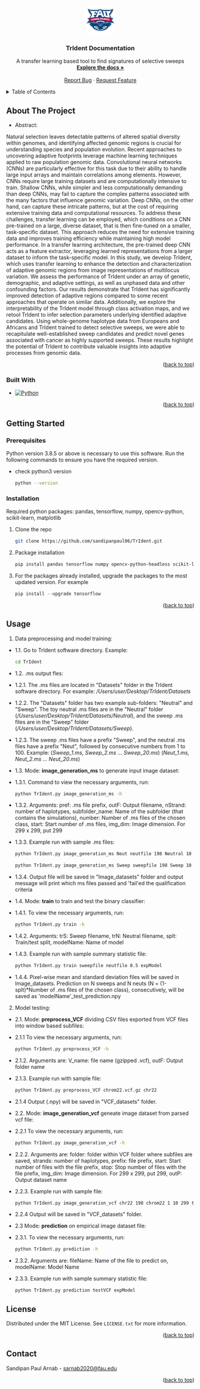 <div id="top"></div>
<!--
*** Thanks for checking out the Best-README-Template. If you have a suggestion
*** that would make this better, please fork the repo and create a pull request
*** or simply open an issue with the tag "enhancement".
*** Don't forget to give the project a star!
*** Thanks again! Now go create something AMAZING! :D
-->



<!-- PROJECT SHIELDS -->
<!--
*** I'm using markdown "reference style" links for readability.
*** Reference links are enclosed in brackets [ ] instead of parentheses ( ).
*** See the bottom of this document for the declaration of the reference variables
*** for contributors-url, forks-url, etc. This is an optional, concise syntax you may use.
*** https://www.markdownguide.org/basic-syntax/#reference-style-links
-->



<!-- PROJECT LOGO -->
<br />
<div align="center">
  <a href="https://github.com/sandipanpaul06/TrIdent">
    <img src="images/fau_logo.png" alt="Logo" width="80" height="80">
  </a>

  <h3 align="center">TrIdent Documentation</h3>

  <p align="center">
    A transfer learning based tool to find signatures of selective sweeps
    <br />
    <a href="https://github.com/othneildrew/Best-README-Template"><strong>Explore the docs »</strong></a>
    <br />
    <br />
    <a href="https://github.com/sandipanpaul06/TrIdent/issues">Report Bug</a>
    ·
    <a href="https://github.com/sandipanpaul06/TrIdent/issues">Request Feature</a>
  </p>
</div>



<!-- TABLE OF CONTENTS -->
<details>
  <summary>Table of Contents</summary>
  <ol>
    <li>
      <a href="#about-the-project">About The Project</a>
      <ul>
        <li><a href="#built-with">Built With</a></li>
      </ul>
    </li>
    <li>
      <a href="#getting-started">Getting Started</a>
      <ul>
        <li><a href="#prerequisites">Prerequisites</a></li>
        <li><a href="#installation">Installation</a></li>
      </ul>
    </li>
    <li><a href="#usage">Usage</a></li>
    <li><a href="#roadmap">Roadmap</a></li>
    <li><a href="#contributing">Contributing</a></li>
    <li><a href="#license">License</a></li>
    <li><a href="#contact">Contact</a></li>
    <li><a href="#acknowledgments">Acknowledgments</a></li>
  </ol>
</details>



<!-- ABOUT THE PROJECT -->
## About The Project

* Abstract: 

Natural selection leaves detectable patterns of altered spatial diversity within genomes, and identifying affected genomic regions is crucial for understanding species and population evolution. Recent approaches to uncovering adaptive footprints leverage machine learning techniques applied to raw population genomic data. Convolutional neural networks (CNNs) are particularly effective for this task due to their ability to handle large input arrays and maintain correlations among elements. However, CNNs require large training datasets and are computationally intensive to train. Shallow CNNs, while simpler and less computationally demanding than deep CNNs, may fail to capture the complex patterns associated with the many factors that influence genomic variation. Deep CNNs, on the other hand, can capture these intricate patterns, but at the cost of requiring extensive training data and computational resources. To address these challenges, transfer learning can be employed, which conditions on a CNN pre-trained on a large, diverse dataset, that is then fine-tuned on a smaller, task-specific dataset. This approach reduces the need for extensive training data and improves training efficiency while maintaining high model performance. In a transfer learning architecture, the pre-trained deep CNN acts as a feature extractor, leveraging learned representations from a larger dataset to inform the task-specific model. In this study, we develop TrIdent, which uses transfer learning to enhance the detection and characterization of adaptive genomic regions from image representations of multilocus variation. We assess the performance of TrIdent under an array of genetic, demographic, and adaptive settings, as well as unphased data and other confounding factors. Our results demonstrate that TrIdent has significantly improved detection of adaptive regions compared to some recent approaches that operate on similar data. Additionally, we explore the interpretability of the TrIdent model through class activation maps, and we retool TrIdent to infer selection parameters underlying identified adaptive candidates. Using whole-genome haplotype data from Europeans and Africans and TrIdent trained to detect selective sweeps, we were able to recapitulate well-established sweep candidates and predict novel genes associated with cancer as highly supported sweeps. These results highlight the potential of TrIdent to contribute valuable insights into adaptive processes from genomic data.

<p align="right">(<a href="#top">back to top</a>)</p>



### Built With



* [![Python][Python.org]][Python-url]

<p align="right">(<a href="#top">back to top</a>)</p>



<!-- GETTING STARTED -->
## Getting Started


### Prerequisites

Python version 3.8.5 or above is necessary to use this software. Run the following commands to ensure you have the required version.
* check python3 version
  ```sh
  python --version
  ```

### Installation

Required python packages: pandas, tensorflow, numpy, opencv-python, scikit-learn, matplotlib

1. Clone the repo
   ```sh
   git clone https://github.com/sandipanpaul06/TrIdent.git
   ```
3. Package installation
   ```sh
   pip install pandas tensorflow numpy opencv-python-headless scikit-learn matplotlib
   ```
4. For the packages already installed, upgrade the packages to the most updated version. For example
   ```js
   pip install --upgrade tensorflow
   ```

<p align="right">(<a href="#top">back to top</a>)</p>



<!-- USAGE EXAMPLES -->
## Usage

1. Data preprocessing and model training:

* 1.1. Go to TrIdent software directory. Example:
   ```sh
   cd TrIdent
   ```

* 1.2. .ms output fles:

* 1.2.1. The .ms files are located in "Datasets" folder in the TrIdent software directory. For example: */Users/user/Desktop/TrIdent/Datasets*
  
* 1.2.2. The "Datasets" folder has two example sub-folders: "Neutral" and "Sweep". The toy neutral .ms files are in the "Neutral" folder (*/Users/user/Desktop/TrIdent/Datasets/Neutral*), and the sweep .ms files are in the "Sweep" folder (*/Users/user/Desktop/TrIdent/Datasets/Sweep*).

* 1.2.3. The sweep .ms files have a prefix "Sweep", and the neutral .ms files have a prefix "Neut", followed by consecutive numbers from 1 to 100. Example: (*Sweep_1.ms, Sweep_2.ms ... Sweep_20.ms*) (*Neut_1.ms, Neut_2.ms ... Neut_20.ms*)

* 1.3. Mode: **image_generation_ms** to generate input image dataset:

* 1.3.1. Command to view the necessary arguments, run:
   ```sh
   python TrIdent.py image_generation_ms -h
   ```
* 1.3.2. Arguments: pref: .ms file prefix, outF: Output filename, nStrand: number of haplotypes, subfolder_name: Name of the subfolder (that contains the simulations), number: Number of .ms files of the chosen class, start: Start number of .ms files, img_dim: Image dimension. For 299 x 299, put 299

* 1.3.3. Example run with sample .ms files:

   ```sh
   python TrIdent.py image_generation_ms Neut neutfile 198 Neutral 10 1 299
   ```
   ```sh
   python TrIdent.py image_generation_ms Sweep sweepfile 198 Sweep 10 1 299
   ```

* 1.3.4. Output file will be saved in "Image_datasets" folder and output message will print which ms files passed and 'fail'ed the qualification criteria


* 1.4. Mode: **train** to train and test the binary classifier:


* 1.4.1. To view the necessary arguments, run:
   ```sh
   python TrIdent.py train -h
   ```

* 1.4.2. Arguments: trS: Sweep filename, trN: Neutral filename, splt: Train/test split, modelName: Name of model

* 1.4.3. Example run with sample summary statistic file:

   ```sh
   python TrIdent.py train sweepfile neutfile 0.5 expModel
   ```


* 1.4.4. Pixel-wise mean and standard deviation files will be saved in Image_datasets. Prediction on N sweeps and N neuts (N = (1-splt)*Number of .ms files of the chosen class), consecutively, will be saved as 'modelName'_test_prediction.npy




2. Model testing:

* 2.1. Mode: **preprocess_VCF** dividing CSV files exported from VCF files into window based subfiles:


* 2.1.1 To view the necessary arguments, run:
   ```sh
   python TrIdent.py preprocess_VCF -h
   ```
* 2.1.2. Arguments are: V_name: file name (gzipped .vcf), outF: Output folder name

* 2.1.3.  Example run with sample file:

   ```sh
   python TrIdent.py preprocess_VCF chrom22.vcf.gz chr22
   ```

* 2.1.4 Output (.npy) will be saved in "VCF_datasets" folder.




* 2.2. Mode: **image_generation_vcf** geneate image dataset from parsed vcf file:


* 2.2.1 To view the necessary arguments, run:
   ```sh
   python TrIdent.py image_generation_vcf -h
   ```

* 2.2.2. Arguments are: folder: folder within VCF folder where subfiles are saved, strands: number of haplotypes, prefix: file prefix, start: Start number of files with the file prefix, stop: Stop number of files with the file prefix, img_dim: Image dimension. For 299 x 299, put 299, outP: Output dataset name

* 2.2.3.  Example run with sample file:

   ```sh
   python TrIdent.py image_generation_vcf chr22 198 chrom22 1 10 299 testVCF
   ```

* 2.2.4 Output will be saved in "VCF_datasets" folder.


* 2.3 Mode: **prediction** on empirical image dataset file: 

* 2.3.1. To view the necessary arguments, run:
   ```sh
   python TrIdent.py prediction -h
   ```

* 2.3.2. Arguments are: fileName: Name of the file to predict on, modelName: Model Name

* 2.3.3. Example run with sample summary statistic file:

   ```sh
   python TrIdent.py prediction testVCF expModel
   ```

<!-- LICENSE -->
## License

Distributed under the MIT License. See `LICENSE.txt` for more information.

<p align="right">(<a href="#top">back to top</a>)</p>



<!-- CONTACT -->
## Contact

Sandipan Paul Arnab - sarnab2020@fau.edu



<p align="right">(<a href="#top">back to top</a>)</p>







<!-- MARKDOWN LINKS & IMAGES -->
<!-- https://www.markdownguide.org/basic-syntax/#reference-style-links -->
[contributors-shield]: https://img.shields.io/github/contributors/othneildrew/Best-README-Template.svg?style=for-the-badge
[contributors-url]: https://github.com/othneildrew/Best-README-Template/graphs/contributors
[forks-shield]: https://img.shields.io/github/forks/othneildrew/Best-README-Template.svg?style=for-the-badge
[forks-url]: https://github.com/othneildrew/Best-README-Template/network/members
[stars-shield]: https://img.shields.io/github/stars/othneildrew/Best-README-Template.svg?style=for-the-badge
[stars-url]: https://github.com/othneildrew/Best-README-Template/stargazers
[issues-shield]: https://img.shields.io/github/issues/othneildrew/Best-README-Template.svg?style=for-the-badge
[issues-url]: https://github.com/othneildrew/Best-README-Template/issues
[license-shield]: https://img.shields.io/github/license/othneildrew/Best-README-Template.svg?style=for-the-badge
[license-url]: https://github.com/othneildrew/Best-README-Template/blob/master/LICENSE.txt
[linkedin-shield]: https://img.shields.io/badge/-LinkedIn-black.svg?style=for-the-badge&logo=linkedin&colorB=555
[linkedin-url]: https://linkedin.com/in/othneildrew
[product-screenshot]: images/screenshot.png
[Python.org]: https://data-science-blog.com/wp-content/uploads/2022/01/python-logo-header-1030x259.png
[Python-url]: https://www.python.org/
[React.js]: https://img.shields.io/badge/React-20232A?style=for-the-badge&logo=react&logoColor=61DAFB
[React-url]: https://reactjs.org/
[Vue.js]: https://img.shields.io/badge/Vue.js-35495E?style=for-the-badge&logo=vuedotjs&logoColor=4FC08D
[Vue-url]: https://vuejs.org/
[Angular.io]: https://img.shields.io/badge/Angular-DD0031?style=for-the-badge&logo=angular&logoColor=white
[Angular-url]: https://angular.io/
[Svelte.dev]: https://img.shields.io/badge/Svelte-4A4A55?style=for-the-badge&logo=svelte&logoColor=FF3E00
[Svelte-url]: https://svelte.dev/
[Laravel.com]: https://img.shields.io/badge/Laravel-FF2D20?style=for-the-badge&logo=laravel&logoColor=white
[Laravel-url]: https://laravel.com
[Bootstrap.com]: https://img.shields.io/badge/Bootstrap-563D7C?style=for-the-badge&logo=bootstrap&logoColor=white
[Bootstrap-url]: https://getbootstrap.com
[JQuery.com]: https://img.shields.io/badge/jQuery-0769AD?style=for-the-badge&logo=jquery&logoColor=white
[JQuery-url]: https://jquery.com 

